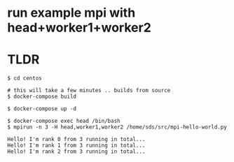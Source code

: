 # run example mpi with head+worker1+worker2


# TLDR

    $ cd centos

    # this will take a few minutes .. builds from source
    $ docker-compose build

    $ docker-compose up -d

    $ docker-compose exec head /bin/bash
    $ mpirun -n 3 -H head,worker1,worker2 /home/sds/src/mpi-hello-world.py

    Hello! I'm rank 0 from 3 running in total...
    Hello! I'm rank 1 from 3 running in total...
    Hello! I'm rank 2 from 3 running in total...
